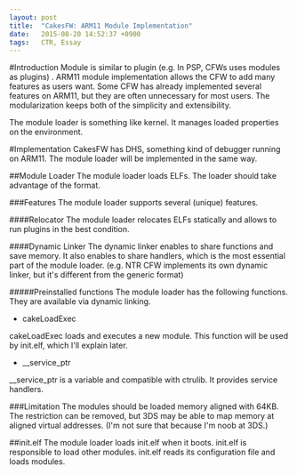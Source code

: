 ```yaml
---
layout: post
title:  "CakesFW: ARM11 Module Implementation"
date:   2015-08-20 14:52:37 +0900
tags:   CTR, Essay
---
```

#Introduction
Module is similar to plugin (e.g. In PSP, CFWs uses modules as plugins) .
ARM11 module implementation allows the CFW to add many features as users want.
Some CFW has already implemented several features on ARM11, but they are often
unnecessary for most users. The modularization keeps both of the simplicity
and extensibility.

The module loader is something like kernel. It manages loaded properties on
the environment.

#Implementation
CakesFW has DHS, something kind of debugger running on ARM11. The module loader
will be implemented in the same way.

##Module Loader
The module loader loads ELFs. The loader should take advantage of the format.

###Features
The module loader supports several (unique) features.

####Relocator
The module loader relocates ELFs statically and allows to run plugins
in the best condition.

####Dynamic Linker
The dynamic linker enables to share functions and save memory. It also enables
to share handlers, which is the most essential part of the module loader.
(e.g. NTR CFW implements its own dynamic linker, but it's different from the
generic format)

#####Preinstalled functions
The module loader has the following functions. They are available via dynamic
linking.

* cakeLoadExec

cakeLoadExec loads and executes a new module. This function will be used by
init.elf, which I'll explain later.

* \_\_service\_ptr

\_\_service\_ptr is a variable and compatible with ctrulib. It provides service
handlers.

###Limitation
The modules should be loaded memory aligned with 64KB. The restriction can be
removed, but 3DS may be able to map memory at aligned virtual addresses.
(I'm not sure that because I'm noob at 3DS.)

##init.elf
The module loader loads init.elf when it boots. init.elf is responsible
to load other modules. init.elf reads its configuration file and loads modules.
